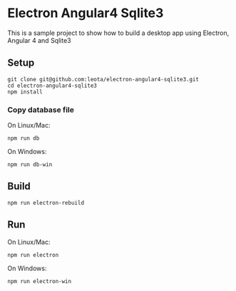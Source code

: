 # Electron Angular4 Sqlite3

This is a sample project to show how to build a desktop app using Electron, Angular 4 and Sqlite3

## Setup
```
git clone git@github.com:leota/electron-angular4-sqlite3.git
cd electron-angular4-sqlite3
npm install
```
### Copy database file
On Linux/Mac:

```
npm run db
```
On Windows:
```
npm run db-win
```
## Build
```
npm run electron-rebuild
```

## Run

On Linux/Mac:

```
npm run electron
```

On Windows:
```
npm run electron-win
```